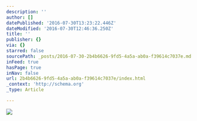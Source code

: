 ```yaml
---
description: ''
author: []
datePublished: '2016-07-30T13:23:22.446Z'
dateModified: '2016-07-30T12:46:36.250Z'
title: ''
publisher: {}
via: {}
starred: false
sourcePath: _posts/2016-07-30-2b4b6626-9fd5-4a5a-ab0a-f39614c7037e.md
inFeed: true
hasPage: true
inNav: false
url: 2b4b6626-9fd5-4a5a-ab0a-f39614c7037e/index.html
_context: 'http://schema.org'
_type: Article

---
```

![](https://the-grid-user-content.s3-us-west-2.amazonaws.com/100b9aaf-fb50-4dc8-a0ff-8c89de6751e0.jpg)